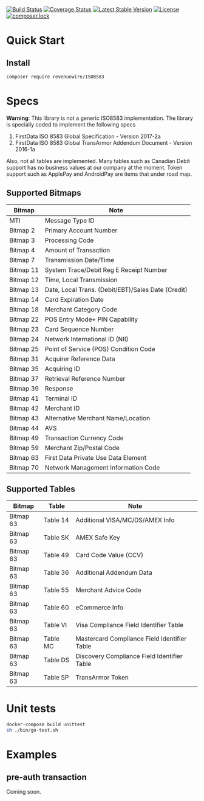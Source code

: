[![Build Status](https://travis-ci.org/revenuewire/ISO8583.svg?branch=master)](https://travis-ci.org/revenuewire/ISO8583)
[![Coverage Status](https://coveralls.io/repos/github/revenuewire/ISO8583/badge.svg?branch=master)](https://coveralls.io/github/revenuewire/ISO8583?branch=master)
[![Latest Stable Version](https://poser.pugx.org/revenuewire/iso8583/v/stable)](https://packagist.org/packages/revenuewire/iso8583)
[![License](https://poser.pugx.org/revenuewire/iso8583/license)](https://packagist.org/packages/revenuewire/iso8583)
[![composer.lock](https://poser.pugx.org/revenuewire/iso8583/composerlock)](https://packagist.org/packages/revenuewire/iso8583)

# Quick Start
## Install
```bash
composer require revenuewire/ISO8583
```

# Specs
**Warning**: This library is not a generic ISO8583 implementation. The library is specially coded to implement the following specs
1. FirstData ISO 8583 Global Specification - Version 2017-2a
2. FirstData ISO 8583 Global TransArmor Addendum Document - Version 2016-1a

Also, not all tables are implemented. Many tables such as Canadian Debit support has no business values at our company at the moment. Token support such as ApplePay and AndroidPay are items that under road map.

## Supported Bitmaps
 |  Bitmap | Note   |
 |---|---|
 |  MTI | Message Type ID  |  
 |  Bitmap 2 | Primary Account Number  |  
 |  Bitmap 3 | Processing Code  |  
 |  Bitmap 4 | Amount of Transaction  |  
 |  Bitmap 7 | Transmission Date/Time  |  
 |  Bitmap 11 | System Trace/Debit Reg E Receipt Number  |  
 |  Bitmap 12 | Time, Local Transmission  |  
 |  Bitmap 13 | Date, Local Trans. (Debit/EBT)/Sales Date (Credit)  |  
 |  Bitmap 14 | Card Expiration Date  |  
 |  Bitmap 18 | Merchant Category Code  |  
 |  Bitmap 22 | POS Entry Mode+ PIN Capability |  
 |  Bitmap 23 | Card Sequence Number |  
 |  Bitmap 24 | Network International ID (NII) |  
 |  Bitmap 25 | Point of Service (POS) Condition Code  |   
 |  Bitmap 31 |  Acquirer Reference Data  |  
 |  Bitmap 35 |  Acquiring ID  |    
 |  Bitmap 37 |  Retrieval Reference Number  |   
 |  Bitmap 39 |  Response  |   
 |  Bitmap 41 |  Terminal ID  |   
 |  Bitmap 42 |  Merchant ID  |   
 |  Bitmap 43 |  Alternative Merchant Name/Location  |   
 |  Bitmap 44 |  AVS  |   
 |  Bitmap 49 |  Transaction Currency Code  |   
 |  Bitmap 59 |  Merchant Zip/Postal Code  |   
 |  Bitmap 63 |  First Data Private Use Data Element  |   
 |  Bitmap 70  | Network Management Information Code  |   

## Supported Tables
| Bitmap | Table | Note |
| --- | --- | --- |
| Bitmap 63 | Table 14 | Additional VISA/MC/DS/AMEX Info |
| Bitmap 63 | Table SK | AMEX Safe Key |
| Bitmap 63 | Table 49 | Card Code Value (CCV) |
| Bitmap 63 | Table 36 | Additional Addendum Data |
| Bitmap 63 | Table 55 | Merchant Advice Code |
| Bitmap 63 | Table 60 | eCommerce Info |
| Bitmap 63 | Table VI | Visa Compliance Field Identifier Table |
| Bitmap 63 | Table MC | Mastercard Compliance Field Identifier Table |
| Bitmap 63 | Table DS | Discovery Compliance Field Identifier Table |
| Bitmap 63 | Table SP | TransArmor Token |

# Unit tests
```bash
docker-compose build unittest
sh ./bin/go-test.sh
```

# Examples
## pre-auth transaction
Coming soon.
